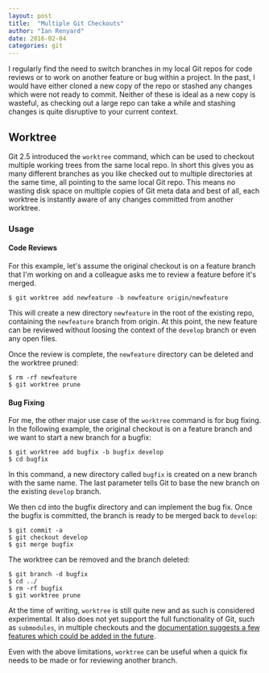 ```yaml
---
layout: post
title:  "Multiple Git Checkouts"
author: "Ian Renyard"
date: 2016-02-04
categories: git
---
```


I regularly find the need to switch branches in my local Git repos for code reviews or to work on another feature or bug within a project. In the past, I would have either cloned a new copy of the repo or stashed any changes which were not ready to commit. Neither of these is ideal as a new copy is wasteful, as checking out a large repo can take a while and stashing changes is quite disruptive to your current context.

## Worktree

Git 2.5 introduced the `worktree` command, which can be used to checkout multiple working trees from the same local repo. In short this gives you as many different branches as you like checked out to multiple directories at the same time, all pointing to the same local Git repo. This means no wasting disk space on multiple copies of Git meta data and best of all, each worktree is instantly aware of any changes committed from another worktree.

### Usage

#### Code Reviews

For this example, let's assume the original checkout is on a feature branch that I'm working on and a colleague asks me to review a feature before it's merged.

~~~ shell
$ git worktree add newfeature -b newfeature origin/newfeature
~~~

This will create a new directory `newfeature` in the root of the existing repo, containing the `newfeature` branch from origin. At this point, the new feature can be reviewed without loosing the context of the `develop` branch or even any open files.

Once the review is complete, the `newfeature` directory can be deleted and the worktree pruned:

~~~ shell
$ rm -rf newfeature
$ git worktree prune
~~~

#### Bug Fixing

For me, the other major use case of the `worktree` command is for bug fixing. In the following example, the original checkout is on a feature branch and we want to start a new branch for a bugfix:

~~~ shell
$ git worktree add bugfix -b bugfix develop
$ cd bugfix
~~~

In this command, a new directory called `bugfix` is created on a new branch with the same name. The last parameter tells Git to base the new branch on the existing `develop` branch.

We then cd into the bugfix directory and can implement the bug fix. Once the bugfix is committed, the branch is ready to be merged back to `develop`:

~~~ shell
$ git commit -a
$ git checkout develop
$ git merge bugfix
~~~

The worktree can be removed and the branch deleted:

~~~ shell
$ git branch -d bugfix
$ cd ../
$ rm -rf bugfix
$ git worktree prune
~~~

At the time of writing, `worktree` is still quite new and as such is considered experimental. It also does not yet support the full functionality of Git, such as `submodules`, in multiple checkouts and the [documentation suggests a few features which could be added in the future](https://git-scm.com/docs/git-worktree/2.7.0#_bugs).

Even with the above limitations, `worktree` can be useful when a quick fix needs to be made or for reviewing another branch.
